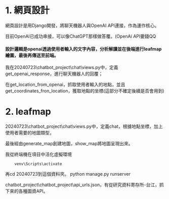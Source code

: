 
# 1. 網頁設計
網頁設計是用Django開發，將聊天機器人與OpenAI API連接，作為運作核心。

目前OpenAI已成功串接，可以像ChatGPT那樣做答覆。(OpenAi API要錢QQ


#### 設計邏輯是openai透過使用者輸入的文字內容，分析解讀並在後端進行leafmap繪圖，最後再傳送至前端。
我在20240723\chatbot_project\chat\views.py中，定義get_openai_response，進行聊天機器人的回覆；

在get_location_from_openai，抓取使用者輸入的地點，並且get_coordinates_fron_location，獲取地點的坐標(這部分不確定後續是否會用到)
# 2. leafmap
20240723\chatbot_project\chat\views.py中，定義chat，根據地點坐標，加上使用者需要的地圖類型，

最後經由generate_map創建地圖，show_map將地圖呈現出來。


我從終端機在項目中活化虛擬環境

        venv\Scripts\activate
        
再cd 20240723到這個資料夾。
        python manage.py runserver


chatbot_project\chatbot_project\api_urls.json，有從研究資料寄存所-台江，抓下來的各種圖資API。
